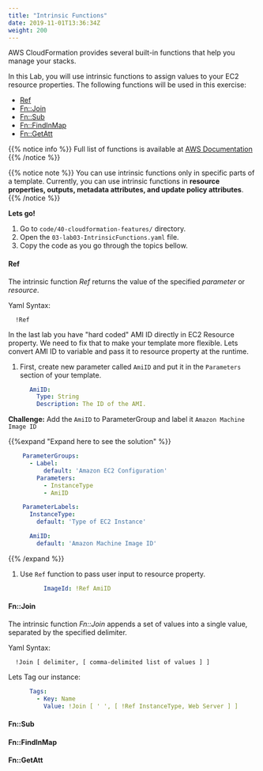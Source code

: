 ```yaml
---
title: "Intrinsic Functions"
date: 2019-11-01T13:36:34Z
weight: 200
---
```

  
AWS CloudFormation provides several built-in functions that help you manage your stacks. 

In this Lab, you will use intrinsic functions to assign values to your EC2 resource properties. 
The following functions will be used in this exercise:

* [Ref](#ref)
* [Fn::Join](#join)
* [Fn::Sub](#sub)
* [Fn::FindInMap](#find-in-map)
* [Fn::GetAtt](#get-att)

{{% notice info %}}
Full list of functions is available at 
[AWS Documentation](https://docs.aws.amazon.com/AWSCloudFormation/latest/UserGuide/intrinsic-function-reference.html) 
{{% /notice %}}

{{% notice note %}} 
You can use intrinsic functions only in specific parts of a template. Currently, you can use intrinsic functions in 
**resource properties, outputs, metadata attributes, and update policy attributes**.
{{% /notice %}}

**Lets go!**

1. Go to `code/40-cloudformation-features/` directory.
1. Open the `03-lab03-IntrinsicFunctions.yaml` file.
1. Copy the code as you go through the topics bellow.

#### Ref <a id="ref"></a>
The intrinsic function _Ref_ returns the value of the specified _parameter_ or _resource_.

Yaml Syntax:
```
  !Ref
```

In the last lab you have "hard coded" AMI ID directly in EC2 Resource property. We need to fix that to make your 
template more flexible. Lets convert AMI ID to variable and pass it to resource property at the runtime.

1. First, create new parameter called `AmiID` and put it in the `Parameters` section of your template.
```yaml
      AmiID:
        Type: String
        Description: The ID of the AMI.
```

**Challenge:**
Add the `AmiID` to ParameterGroup and label it `Amazon Machine Image ID`

{{%expand "Expand here to see the solution" %}}
```yaml
    ParameterGroups:
      - Label:
          default: 'Amazon EC2 Configuration'
        Parameters:
          - InstanceType
          - AmiID

    ParameterLabels:
      InstanceType:
        default: 'Type of EC2 Instance'

      AmiID:
        default: 'Amazon Machine Image ID'
```
{{% /expand %}}

1. Use `Ref` function to pass user input to resource property.
```yaml
          ImageId: !Ref AmiID
```

#### Fn::Join <a id="join"></a>
The intrinsic function _Fn::Join_ appends a set of values into a single value, separated by the specified delimiter.

Yaml Syntax:
```
  !Join [ delimiter, [ comma-delimited list of values ] ]
```

Lets Tag our instance:

```yaml
      Tags:
        - Key: Name
          Value: !Join [ ' ', [ !Ref InstanceType, Web Server ] ]
```

#### Fn::Sub <a id="sub"></a>

#### Fn::FindInMap <a id="find-in-map"></a>

#### Fn::GetAtt <a id="get-att"></a>
